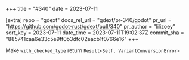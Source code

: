 +++
title = "#340"
date = 2023-07-11

[extra]
repo = "gdext"
docs_rel_url = "gdext/pr-340/godot"
pr_url = "https://github.com/godot-rust/gdext/pull/340"
pr_author = "lilizoey"
sort_key = 2023-07-11
date_time = 2023-07-11T19:02:37Z
commit_sha = "885741caa6e33c5e9ff0b3dfc02eacb1f0766e16"
+++

Make `with_checked_type` return `Result<Self, VariantConversionError>`
